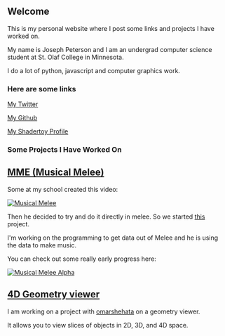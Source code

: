 ## Welcome

This is my personal website where I post some links and projects I have worked on.

My name is Joseph Peterson and I am an undergrad computer science student at St. Olaf College in Minnesota.

I do a lot of python, javascript and computer graphics work.

### Here are some links

[My Twitter](https://twitter.com/petersbob3)

[My Github](https://github.com/petersbob)

[My Shadertoy Profile](https://www.shadertoy.com/user/jope246)

### Some Projects I Have Worked On

## [MME (Musical Melee)](https://github.com/petersbob/MME)

Some at my school created this video:

[![Musical Melee](https://img.youtube.com/vi/D1wLshtOWsg/0.jpg)](https://youtu.be/D1wLshtOWsg)

Then he decided to try and do it directly in melee. So we started [this](https://github.com/petersbob/MME) project.

I'm working on the programming to get data out of Melee and he is using the data to make music.

You can check out some really early progress here:

[![Musical Melee Alpha](https://img.youtube.com/vi/G7wmrC5d1Ts/0.jpg)](https://www.youtube.com/watch?v=G7wmrC5d1Ts)

## [4D Geometry viewer](https://github.com/StoDevX/humke-4d-geometry)

I am working on a project with [omarshehata](https://github.com/omarshehata) on a geometry viewer.

It allows you to view slices of objects in 2D, 3D, and 4D space.
